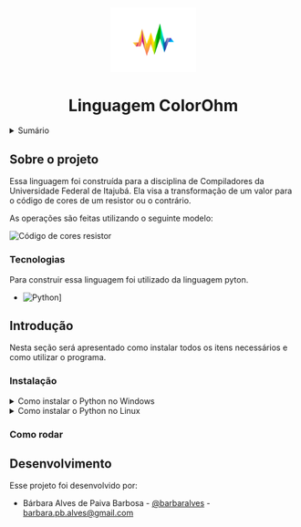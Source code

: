 <div align="center">
    <img src="./logo.png" alt="Logo" width="150">
    <h1>Linguagem ColorOhm</h1>
</div>

<details>
  <summary>Sumário</summary>
  <ol>
    <li>
      <a href="#sobre-o-projeto">Sobre o projeto</a>
      <ul>
        <li><a href="#tecnologias">Tecnologias</a></li>
      </ul>
    </li>
    <li>
      <a href="#introdução">Introdução</a>
      <ul>
        <li><a href="#instalação">Instalação</a></li>
        <li><a href="#como-rodar">Como rodar</a></li>
      </ul>
    </li>
    <li><a href="#desenvolvimento">Desenvolvimento</a></li>
  </ol>
</details>

## Sobre o projeto

Essa linguagem foi construída para a disciplina de Compiladores da Universidade Federal de Itajubá. Ela visa a transformação de um valor para o código de cores de um resistor ou o contrário.

As operações são feitas utilizando o seguinte modelo:

![Código de cores resistor](https://embarcados.com.br/wp-content/uploads/2022/05/image-31.png)

### Tecnologias

Para construir essa linguagem foi utilizado da linguagem pyton.

* ![[Python][Python]][Python-url]]

[Python]: https://www.python.org/static/img/python-logo@2x.png
[Python-url]: https://www.python.org/

## Introdução

Nesta seção será apresentado como instalar todos os itens necessários e como utilizar o programa.

### Instalação

<details>
    <summary>Como instalar o Python no Windows</summary>
    
A instalação do Python no Windows segue o padrão da maioria dos programas instalados no sistema operacional em questão com uma única ressalva: no início do processo de instalação, deve-se selecionar a opção “Add Python (version) to PATH”. Com isso, o Windows saberá onde está localizado o interpretador do Python e, assim, conseguiremos utilizá-lo sem problemas.

1. Acesse a [página oficial](https://www.python.org/downloads/) para realizar o download do instalador do Python na versão desejada
2. Vá até a pasta na qual foi feito o download do instalador do Python
3. Clique com o botão direito em cima do instalador e clique na opção “Executar como Administrador”.
4. Com o instalador aberto tenha a certeza de ter marcado as opções “Add Python (version) to PATH” para que o comando python fique disponível.
5. Por fim clique em “Install Now” e siga o processo padrão de instalação de programas no Windows (next, next, next, finish).
</details>

<details>
    <summary>Como instalar o Python no Linux</summary>
    
Os sistemas GNU/Linux mais recentes ja possuem uma versão do Python instalada junto com o sistema operacional. Podemos checar com o seguinte comando:

`which python3`

* Debian e Ubuntu: Através do gerenciador de pacotes, é possível instalar versões específicas do Python. No exemplo abaixo, é instalada a versão, por exemplo, 3.9 do Python.

    `sudo apt-get install python3.9`
* RedHat e CentOS: Assim como no tópico anterior, é possível instalar versões específicas do Python. No comando abaixo, é instalada a versão, por exemplo, 3.9 do Python.

    `sudo yum install python3.9`

</details>

### Como rodar



## Desenvolvimento

Esse projeto foi desenvolvido por:

* Bárbara Alves de Paiva Barbosa - [@barbaralves](https://github.com/barbaralves) - barbara.pb.alves@gmail.com